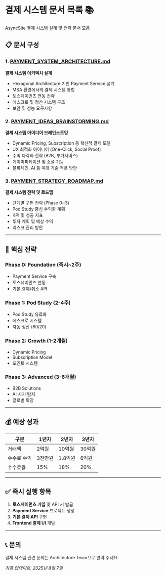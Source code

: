# 결제 시스템 문서 목록 📚

AsyncSite 결제 시스템 설계 및 전략 문서 모음

## 📋 문서 구성

### 1. [PAYMENT_SYSTEM_ARCHITECTURE.md](./PAYMENT_SYSTEM_ARCHITECTURE.md)
**결제 시스템 아키텍처 설계**
- Hexagonal Architecture 기반 Payment Service 설계
- MSA 환경에서의 결제 시스템 통합
- 토스페이먼츠 연동 전략
- 에스크로 및 정산 시스템 구조
- 보안 및 성능 요구사항

### 2. [PAYMENT_IDEAS_BRAINSTORMING.md](./PAYMENT_IDEAS_BRAINSTORMING.md)
**결제 시스템 아이디어 브레인스토밍**
- Dynamic Pricing, Subscription 등 혁신적 결제 모델
- UX 최적화 아이디어 (One-Click, Social Proof)
- 수익 다각화 전략 (B2B, 부가서비스)
- 게이미피케이션 및 소셜 기능
- 블록체인, AI 등 미래 기술 적용 방안

### 3. [PAYMENT_STRATEGY_ROADMAP.md](./PAYMENT_STRATEGY_ROADMAP.md)
**결제 시스템 전략 및 로드맵**
- 단계별 구현 전략 (Phase 0~3)
- Pod Study 중심 수익화 계획
- KPI 및 성공 지표
- 투자 계획 및 예상 수익
- 리스크 관리 방안

---

## 🎯 핵심 전략

### Phase 0: Foundation (즉시~2주)
- Payment Service 구축
- 토스페이먼츠 연동
- 기본 결제/취소 API

### Phase 1: Pod Study (2-4주)
- Pod Study 유료화
- 에스크로 시스템
- 자동 정산 (80/20)

### Phase 2: Growth (1-2개월)
- Dynamic Pricing
- Subscription Model
- 포인트 시스템

### Phase 3: Advanced (3-6개월)
- B2B Solutions
- AI 사기 탐지
- 글로벌 확장

---

## 💰 예상 성과

| 구분 | 1년차 | 2년차 | 3년차 |
|------|-------|-------|-------|
| 거래액 | 2억원 | 10억원 | 30억원 |
| 수수료 수익 | 3천만원 | 1.8억원 | 6억원 |
| 수수료율 | 15% | 18% | 20% |

---

## ✅ 즉시 실행 항목

1. **토스페이먼츠 가입** 및 API 키 발급
2. **Payment Service** 프로젝트 생성
3. **기본 결제 API** 구현
4. **Frontend 결제 UI** 개발

---

## 📞 문의

결제 시스템 관련 문의는 Architecture Team으로 연락 주세요.

*최종 업데이트: 2025년 8월 7일*